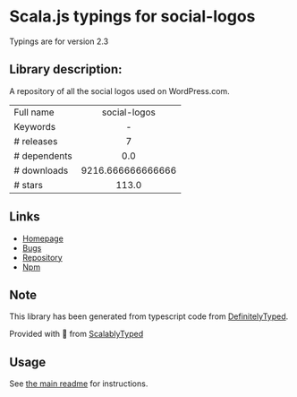 
# Scala.js typings for social-logos

Typings are for version 2.3

## Library description:
A repository of all the social logos used on WordPress.com.

|                    |                 |
| ------------------ | :-------------: |
| Full name          | social-logos |
| Keywords           | - |
| # releases         | 7 |
| # dependents       | 0.0 |
| # downloads        | 9216.666666666666 |
| # stars            | 113.0 |

## Links
- [Homepage](https://github.com/Automattic/social-logos#readme)
- [Bugs](https://github.com/Automattic/social-logos/issues)
- [Repository](https://github.com/Automattic/social-logos)
- [Npm](https://www.npmjs.com/package/social-logos)
    


## Note
This library has been generated from typescript code from [DefinitelyTyped](https://definitelytyped.org).

Provided with :purple_heart: from [ScalablyTyped](https://github.com/oyvindberg/ScalablyTyped)

## Usage
See [the main readme](../../readme.md) for instructions.


